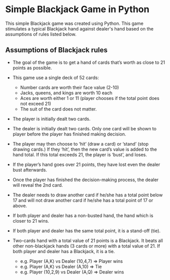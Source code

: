 # Simple Blackjack Game in Python
This simple Blackjack game was created using Python. This game stimulates a typical Blackjack hand against dealer's hand based on the assumptions of rules listed below.

## Assumptions of Blackjack rules
- The goal of the game is to get a hand of cards that’s worth as close to 21 points as possible.

- This game use a single deck of 52 cards:
    -	Number cards are worth their face value (2-10) 
    -	Jacks, queens, and kings are worth 10 each
    -	Aces are worth either 1 or 11 (player chooses if the total point does not exceed 21)
    -	The suit of the card does not matter.
    
- The player is initially dealt two cards.

- The dealer is initially dealt two cards. Only one card will be shown to player before the player has finished making decision.

- The player may then choose to ‘hit’ (draw a card) or ‘stand’ (stop drawing cards.) If they ‘hit’, then the new card’s value is added to the hand total. If this total exceeds 21, the player is ‘bust’, and loses. 

- If the player’s hand goes over 21 points, they have lost even the dealer bust afterwards. 

- Once the player has finished the decision-making process, the dealer will reveal the 2nd card.

- The dealer needs to draw another card if he/she has a total point below 17 and will not draw another card if he/she has a total point of 17 or above.

- If both player and dealer has a non-busted hand, the hand which is closer to 21 wins. 

- If both player and dealer has the same total point, it is a stand-off (tie).

- Two-cards hand with a total value of 21 points is a Blackjack. It beats all other non-blackjack hands (3 cards or more) with a total value of 21. If both player and dealer has a Blackjack, it is a tie.
    - e.g. Player (A,K) vs Dealer (10,4,7) => Player wins
    - e.g. Player (A,K) vs Dealer (A,10) => Tie
    - e.g. Player (10,2,9) vs Dealer (A,Q) => Dealer wins